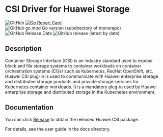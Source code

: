 # CSI Driver for Huawei Storage

![GitHub](https://img.shields.io/github/license/Huawei/eSDK_K8S_Plugin)
[![Go Report Card](https://goreportcard.com/badge/github.com/huawei/esdk_k8s_plugin)](https://goreportcard.com/report/github.com/huawei/esdk_k8s_plugin)
![GitHub go.mod Go version (subdirectory of monorepo)](https://img.shields.io/github/go-mod/go-version/Huawei/eSDK_K8S_Plugin)
![GitHub Release Date](https://img.shields.io/github/release-date/Huawei/eSDK_K8S_Plugin)
![GitHub release (latest by date)](https://img.shields.io/github/downloads/Huawei/eSDK_K8S_Plugin/latest/total)

## Description

Container Storage Interface (CSI) is an industry standard used to expose block and file storage systems to container workloads on container orchestration systems (COs) such as Kubernetes, RedHat OpenShift, etc.
Huawei CSI plug-in is used to communicate with Huawei enterprise storage and distributed storage products and provide storage services for Kubernetes container workloads. It is a mandatory plug-in used by Huawei enterprise storage and distributed storage in the Kubernetes environment.

## Documentation

You can click [Release](https://github.com/Huawei/eSDK_K8S_Plugin/releases) to obtain the released Huawei CSI package.

For details, see the user guide in the docs directory.
